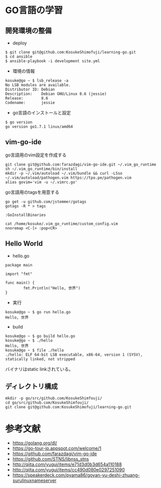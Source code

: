 # GO言語の学習

## 開発環境の整備

 * deploy

```
$ git clone git@github.com:KosukeShimofuji/learning-go.git 
$ cd ansible
$ ansible-playbook -i development site.yml
```

 * 環境の情報

```
kosuke@go ~ $ lsb_release -a
No LSB modules are available.
Distributor ID: Debian
Description:    Debian GNU/Linux 8.6 (jessie)
Release:        8.6
Codename:       jessie
```

 * go言語のインストールと設定

```
$ go version
go version go1.7.1 linux/amd64
```

## vim-go-ide

go言語用のvim設定を作成する

```
git clone git@github.com:farazdagi/vim-go-ide.git ~/.vim_go_runtime
sh ~/.vim_go_runtime/bin/install
mkdir -p ~/.vim/autoload ~/.vim/bundle && curl -LSso ~/.vim/autoload/pathogen.vim https://tpo.pe/pathogen.vim
alias govim='vim -u ~/.vimrc.go'
```

go言語用のtagsを用意する

```
go get -u github.com/jstemmer/gotags
gotags -R * > tags
```

```
:GoInstallBinaries
```

```
cat /home/kosuke/.vim_go_runtime/custom_config.vim
nnoremap <C-[> :pop<CR>
```

## Hello World

 * hello.go

```
package main

import "fmt"

func main() {
        fmt.Println("Hello, 世界")
}
```

 * 実行

```
kosuke@go ~ $ go run hello.go
Hello, 世界
```

 * build

```
kosuke@go ~ $ go build hello.go
kosuke@go ~ $ ./hello
Hello, 世界
kosuke@go ~ $ file ./hello
./hello: ELF 64-bit LSB executable, x86-64, version 1 (SYSV), statically linked, not stripped
```

バイナリはstatic linkされている。

## ディレクトリ構成

```
mkdir -p go/src/github.com/KosukeShimfouji/
cd go/src/github.com/KosukeShimfouji/
git clone git@github.com:KosukeShimofuji/learning-go.git
```

# 参考文献

 * https://golang.org/dl/
 * https://go-tour-jp.appspot.com/welcome/1
 * https://github.com/farazdagi/vim-go-ide
 * https://github.com/STNS/libnss_stns
 * http://qiita.com/yugui/items/e71d3d0b3d654a110188
 * http://qiita.com/yugui/items/cc490d080e0297251090
 * https://speakerdeck.com/pyama86/goyan-yu-deshi-zhuang-surulinuxnameserver

